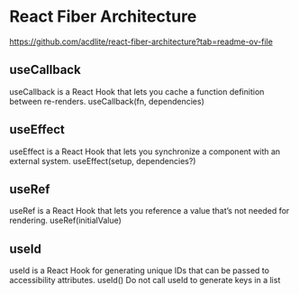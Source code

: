 # React Fiber Architecture
https://github.com/acdlite/react-fiber-architecture?tab=readme-ov-file


## useCallback
useCallback is a React Hook that lets you cache a function definition between re-renders.
useCallback(fn, dependencies)

## useEffect
useEffect is a React Hook that lets you synchronize a component with an external system.
useEffect(setup, dependencies?)

## useRef
useRef is a React Hook that lets you reference a value that’s not needed for rendering.
useRef(initialValue)

## useId
useId is a React Hook for generating unique IDs that can be passed to accessibility attributes.
useId()
Do not call useId to generate keys in a list
